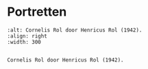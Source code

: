 # Portretten

```{figure}  /images/Cornelis_Rol_1942_olieverf.bmp
:alt: Cornelis Rol door Henricus Rol (1942).
:align: right
:width: 300


Cornelis Rol door Henricus Rol (1942).
```
